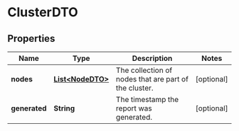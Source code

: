 # ClusterDTO

## Properties
Name | Type | Description | Notes
------------ | ------------- | ------------- | -------------
**nodes** | [**List&lt;NodeDTO&gt;**](NodeDTO.md) | The collection of nodes that are part of the cluster. |  [optional]
**generated** | **String** | The timestamp the report was generated. |  [optional]
